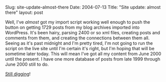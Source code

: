 Slug: site-update-almost-there
Date: 2004-07-13
Title: "Site update: almost there"
layout: post

Well, I&#39;ve *almost* got my import script working well enough to push the button on getting 1729 posts from my blog archives imported into WordPress. It&#39;s been hairy, parsing 2400 or so xml files, creating posts and comments from them, and creating the connections between them all. Seeing as it&#39;s past midnight and I&#39;m pretty tired, I&#39;m not going to run the script on the live site until I&#39;m certain it&#39;s right, but I&#39;m hoping that will be sometime later today. This will mean I&#39;ve got all my content from June 2000 until the present. I have one more database of posts from late 1999 through June 2000 still to do.

<a href="http://www.google.com/search?hl=en&amp;lr=&amp;ie=UTF-8&amp;q=still+digging%21+site%3Ascripting.com&amp;btnG=Search">Still digging</a>!
